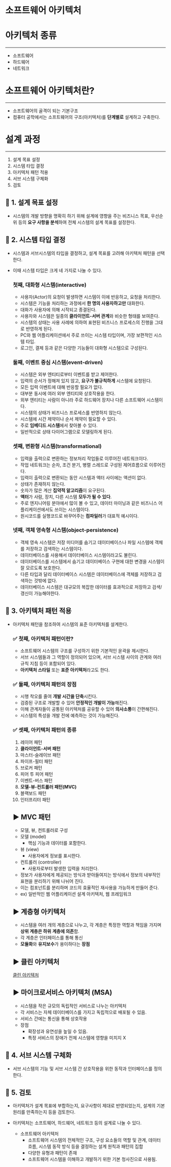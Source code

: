 # 소프트웨어 아키텍처

# 아키텍처 종류

---

- 소프트웨어
- 하드웨어
- 네트워크

# 소프트웨어 아키텍처란?

---

- 소프트웨어의 골격이 되는 기본구조
- 컴퓨터 공학에서는 소프트웨어의 구조(아키텍처)를 **단계별로** 설계하고 구축한다.

# 설계 과정

---

1. 설계 목표 설정
2. 시스템 타입 결정
3. 아키텍처 패턴 적용
4. 서브 시스템 구체화
5. 검토

## 🚎 1. 설계 목표 설정

- 시스템의 개발 방향을 명확히 하기 위해 설계에 영향을 주는 비즈니스 목표, 우선순위 등의 **요구 사항을 분석**하여 전체 시스템의 설계 목표를 설정한다.

## 🚎 2. 시스템 타입 결정

- 시스템과 서브시스템의 타입을 결정하고, 설계 목표를 고려해 아키텍처 패턴을 선택한다.
- 이때 시스템 타입은 크게 네 가지로 나눌 수 있다.
    
    ### 첫째, 대화형 시스템(interactive)
    
    - 사용자(Actor)의 요청이 발생하면 시스템이 이에 반응하고, 요청을 처리한다.
    - 시스템은 기능을 처리하는 과정에서 **한 명의 사용자하고만** 대화한다.
    - 대화가 사용자에 의해 시작되고 종결된다.
    - 사용자와 시스템은 일종의 **클라이언트-서버 관계**와 비슷한 형태를 보여준다.
    - 시스템의 상태는 사용 사례에 의하여 표현된 비즈니스 프로세스의 진행을 그대로 반영하게 된다.
    - PC와 웹 어플리케이션에서 주로 쓰이는 시스템 타입이며, 가장 보편적인 시스템 타입.
    - 로그인, 결제 등과 같은 다양한 기능들이 대화형 시스템으로 구성된다.
    
    ### 둘째, 이벤트 중심 시스템(event-driven)
    
    - 시스템은 외부 엔티티로부터 이벤트를 받고 제어한다.
    - 입력의 순서가 정해져 있지 않고, **요구가 불규칙하게** 시스템에 요청된다.
    - 모든 입력 이벤트에 대해 반응할 필요가 없다.
    - 대부분 동시에 여러 외부 엔티티와 상호작용을 한다.
    - 외부 엔티티는 사람이 아니라 주로 하드웨어 장치나 다른 소프트웨어 시스템이다.
    - 시스템의 상태가 비즈니스 프로세스를 반영하지 않는다.
    - 시스템에 시간 제약이나 순서 제약이 필요할 수 있다.
    - 주로 **임베디드 시스템**에서 찾아볼 수 있다.
    - 일반적으로 상태 다이어그램으로 모델링하게 된다.
    
    ### 셋째, 변환형 시스템(transformational)
    
    - 입력을 출력으로 변환하는 정보처리 작업들로 이루어진 네트워크이다.
    - 작업 네트워크는 순차, 조건 분기, 병렬 스레드로 구성된 제어흐름으로 이루어진다.
    - 입력이 출력으로 변환되는 동안 시스템과 액터 사이에는 액션이 없다.
    - 상태가 존재하지 않는다.
    - 숫자가 많은 계산 **집약적 알고리즘**이 요구된다.
    - **액터**가 사람, 장치, 다른 시스템 **모두가 될 수 있다**.
    - 주로 엔지니어링 분야에서 많이 볼 수 있고, 데이터 마이닝과 같은 비즈니스 어플리케이션에서도 쓰이는 시스템이다.
    - 원시코드를 실행코드로 바꾸어주는 **컴파일러**가 대표적 예시이다.
    
    ### 넷째, 객체 영속형 시스템(object-persistence)
    
    - 객체 영속 시스템은 저장 미디어를 숨기고 데이터베이스나 파일 시스템에 객체를 저장하고 검색하는 시스템이다.
    - 데이터베이스를 사용해서 데이터베이스 시스템이라고도 불린다.
    - 데이터베이스를 시스템에서 숨기고 데이터베이스 구현에 대한 변경을 시스템이 잘 모르도록 보호한다.
    - 다른 타입과 달리 데이터베이스 시스템은 데이터베이스에 객체를 저장하고 검색하는 것밖에 없다.
    - 데이터베이스 시스템은 대규모의 복잡한 데이터를 효과적으로 저장하고 검색/갱신이 가능해야한다.

## 🚎 3. 아키텍처 패턴 적용

- 아키텍처 패턴을 참조하여 시스템의 표준 아키텍처를 설계한다.
    
    ### ✅ 첫째, 아키텍처 패턴이란?
    
    - 소프트웨어 시스템의 구조를 구성하기 위한 기본적인 윤곽을 제시한다.
    - 서브 시스템들과 그 역할이 정의되어 있으며, 서브 시스템 사이의 관계와 여러 규칙 지침 등이 포함되어 있다.
    - **아키텍처 스타일** 또는 **표준 아키텍처**라고도 한다.
    
    ### ✅ 둘째, 아키텍처 패턴의 장점
    
    - 시행 착오를 줄여 **개발 시간을 단축**시킨다.
    - 검증된 구조로 개발할 수 있어 **안정적인 개발이 가능**해진다.
    - 이해 관계자들이 공통된 아키텍처를 공유할 수 있어 **의사소통**이 간편해진다.
    - 시스템의 특성을 개발 전에 예측하는 것이 가능해진다.
    
    ### ✅ 셋째, 아키텍처 패턴의 종류
    
    1. 레이어 패턴
    2. **클라이언트-서버 패턴**
    3. 마스터-슬레이브 패턴
    4. 파이프-필터 패턴
    5. 브로커 패턴
    6. 피어 투 피어 패턴
    7. 이벤트-버스 패턴
    8. **모델-뷰-컨트롤러 패턴(MVC)**
    9. 블랙보드 패턴
    10. 인터프리터 패턴
    
    ## ▶️ MVC 패턴
    
    - 모델, 뷰, 컨트롤러로 구성
    - 모델 (model)
        - 핵심 기능과 데이터를 포함한다.
    - 뷰 (view)
        - 사용자에게 정보를 표시한다.
    - 컨트롤러 (controller)
        - 사용자로부터 발생한 입력을 처리한다.
    - 정보가 사용자에게 제공되는 방식과 받아들여지는 방식에서 정보의 내부적인 표현을 분리하기 위해 나뉘어 진다.
    - 이는 컴포넌트를 분리하며 코드의 효율적인 재사용을 가능하게 만들어 준다.
    - ex) 일반적인 웹 어플리케이션 설계  아키텍처, 웹 프레임워크
    
    ## ▶️ 계층형 아키텍처
    
    - 시스템을 여러 개의 계층으로 나누고, 각 계층은 특정한 역할과 책임을 가지며 **상위 계층은 하위 계층에 의존**함.
    - 각 계층은 인터페이스를 통해 통신
    - **모듈화**와 **유지보수**가 용이하다는 **장점**
    
    ## ▶️ 클린 아키텍처
    
    [클린 아키텍처](https://www.notion.so/46320e7f51a9472590c234b523f06231)
    
    ## ▶️ 마이크로서비스 아키텍처 (MSA)
    
    - 시스템을 작은 규모의 독립적인 서비스로 나누는 아키텍처
    - 각 서비스는 자체 데이터베이스를 가지고 독립적으로 배포될 수 있음.
    - 서비스 간에는 통신을 통해 상호작용
    - 장점
        - 확장성과 유연성을 높일 수 있음.
        - 특정 서비스의 장애가 전체 시스템에 영향을 미치지 X

## 🚎 4. 서브 시스템 구체화

- 서브 시스템의 기능 및 서브 시스템 간 상호작용을 위한 동작과 인터페이스를 정의한다.

## 🚎 5. 검토

- 아키텍처가 설계 목표에 부합하는지, 요구사항이 제대로 반영되었는지, 설계의 기본 원리를 만족하는지 등을 검토한다.

- 아키텍처는 소프트웨어, 하드웨어, 네트워크 등의 설계로 나눌 수 있다.
    - 소프트웨어 아키텍처
        - 소프트웨어 시스템의 전체적인 구조, 구성 요소들의 역할 및 관계, 데이터 흐름, 시스템 동작 방식 등을 결정하는 설계 원칙과 패턴의 집합
        - 다양한 유형과 패턴이 존재
        - 소프트웨어 시스템을 이해하고 개발하기 위한 기본 청사진으로 사용됨.
